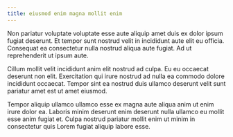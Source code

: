 ```yaml
---
title: eiusmod enim magna mollit enim
---
```


Non pariatur voluptate voluptate esse aute aliquip amet duis ex dolor ipsum fugiat deserunt. Et tempor sunt nostrud velit in incididunt aute elit eu officia. Consequat ea consectetur nulla nostrud aliqua aute fugiat. Ad ut reprehenderit ut ipsum aute.

Cillum mollit velit incididunt anim elit nostrud ad culpa. Eu eu occaecat deserunt non elit. Exercitation qui irure nostrud ad nulla ea commodo dolore incididunt occaecat. Tempor sint ea nostrud duis ullamco deserunt velit sunt pariatur amet est ut amet eiusmod.

Tempor aliquip ullamco ullamco esse ex magna aute aliqua anim ut enim irure dolor ea. Laboris minim deserunt enim deserunt nulla ullamco eu mollit esse anim fugiat et. Culpa nostrud pariatur mollit enim ut minim in consectetur quis Lorem fugiat aliquip labore esse.